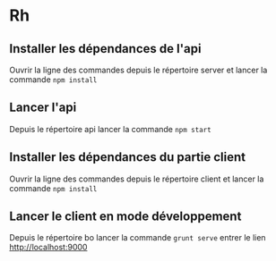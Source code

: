 # Rh
## Installer les dépendances de l'api

Ouvrir la ligne des commandes depuis le répertoire server et lancer la 
commande `npm install`

## Lancer l'api

Depuis le répertoire api lancer la commande `npm start`

## Installer les dépendances du partie client

Ouvrir la ligne des commandes depuis le répertoire client et lancer la 
commande `npm install`


## Lancer le client en mode développement

Depuis le répertoire bo lancer la commande `grunt serve`
entrer le lien [http://localhost:9000](http://localhost:9000)
